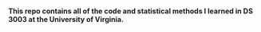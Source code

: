 #### This repo contains all of the code and statistical methods I learned in DS 3003 at the University of Virginia. 
